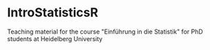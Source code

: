 # IntroStatisticsR
Teaching material for the course "Einführung in die Statistik" for PhD students at Heidelberg University
